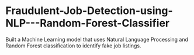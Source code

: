 # Fraudulent-Job-Detection-using-NLP---Random-Forest-Classifier

Built a Machine Learning model that uses Natural Language Processing and Random Forest classification to identify fake job listings.

